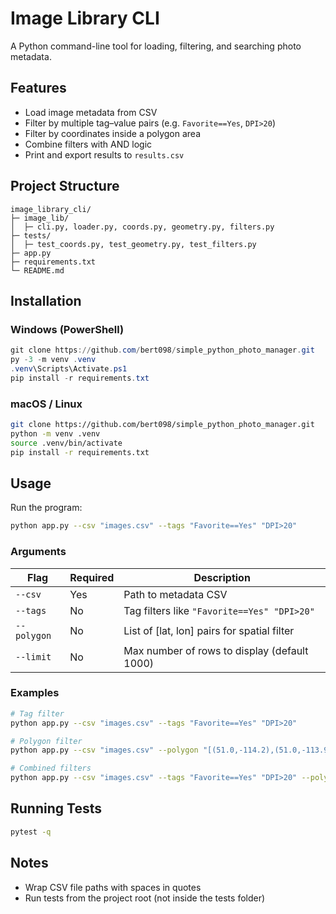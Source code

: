 # Image Library CLI

A Python command-line tool for loading, filtering, and searching photo metadata.

## Features
- Load image metadata from CSV
- Filter by multiple tag–value pairs (e.g. `Favorite==Yes`, `DPI>20`)
- Filter by coordinates inside a polygon area
- Combine filters with AND logic
- Print and export results to `results.csv`

## Project Structure
```
image_library_cli/
├─ image_lib/
│  ├─ cli.py, loader.py, coords.py, geometry.py, filters.py
├─ tests/
│  ├─ test_coords.py, test_geometry.py, test_filters.py
├─ app.py
├─ requirements.txt
└─ README.md
```

## Installation

### Windows (PowerShell)
```powershell
git clone https://github.com/bert098/simple_python_photo_manager.git
py -3 -m venv .venv
.venv\Scripts\Activate.ps1
pip install -r requirements.txt
```

### macOS / Linux
```bash
git clone https://github.com/bert098/simple_python_photo_manager.git
python -m venv .venv
source .venv/bin/activate
pip install -r requirements.txt
```

## Usage

Run the program:
```bash
python app.py --csv "images.csv" --tags "Favorite==Yes" "DPI>20"
```

### Arguments

| Flag | Required | Description |
|------|-----------|-------------|
| `--csv` | Yes | Path to metadata CSV |
| `--tags` | No | Tag filters like `"Favorite==Yes" "DPI>20"` |
| `--polygon` | No | List of [lat, lon] pairs for spatial filter |
| `--limit` | No | Max number of rows to display (default 1000) |

### Examples
```bash
# Tag filter
python app.py --csv "images.csv" --tags "Favorite==Yes" "DPI>20"

# Polygon filter
python app.py --csv "images.csv" --polygon "[(51.0,-114.2),(51.0,-113.9),(51.2,-113.9),(51.2,-114.2)]"

# Combined filters
python app.py --csv "images.csv" --tags "Favorite==Yes" "DPI>20" --polygon "[(51.0,-114.2),(51.0,-113.9),(51.2,-113.9),(51.2,-114.2)]"
```

## Running Tests
```bash
pytest -q
```

## Notes
- Wrap CSV file paths with spaces in quotes
- Run tests from the project root (not inside the tests folder)
